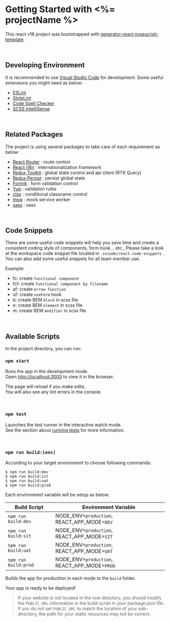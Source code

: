 # Getting Started with <%= projectName %>

This react v18 project was bootstrapped with [generator-react-typescript-template](https://github.com/wasichris/generator-react-typescript-template).

<br>

## Developing Environment

It is recommended to use [Visual Studio Code](https://code.visualstudio.com/) for development. Some useful extensions you might need as below:
* [ESLint](https://marketplace.visualstudio.com/items?itemName=dbaeumer.vscode-eslint)
* [StyleLint](https://marketplace.visualstudio.com/items?itemName=stylelint.vscode-stylelint)
* [Code Spell Checker](https://marketplace.visualstudio.com/items?itemName=streetsidesoftware.code-spell-checker)
* [SCSS IntelliSense](https://marketplace.visualstudio.com/items?itemName=mrmlnc.vscode-scss)

<br>

## Related Packages

The project is using several packages to take care of each requirement as below:
* [React Router](https://reactrouter.com/en/main) : route control
* [React i18n](https://react.i18next.com/) : internationalization framework
* [Redux Toolkit](https://redux-toolkit.js.org/) : global state control and api client (RTK Query)
* [Redux Persist](https://github.com/rt2zz/redux-persist) : persist global state
* [Formik](https://formik.org/) : form validation control
* [Yup](https://github.com/jquense/yup) : validation rules
* [clsx](https://github.com/lukeed/clsx) : conditional classname control
* [msw](https://mswjs.io/) : mock service worker
* [sass](https://github.com/sass/dart-sass) : sass


<br>


## Code Snippets

There are some useful code snippets will help you save time and create a consistent coding style of components, form hook... etc., Please take a look at the workspace code snippet file located in `.vscode/react.code-snippets` . You can also add some useful snippets for all team member use.

Example:
* fc: create `functional component` 
* fcf: create `functional component by filename` 
* af: create `arrow function` 
* uf: create `useForm` hook
* b: create BEM `block` in scss file
* e: create BEM `element` in scss file
* m: create BEM `modifier` in scss file

<br>

## Available Scripts

In the project directory, you can run:


### `npm start`

Runs the app in the development mode.\
Open [http://localhost:3000](http://localhost:3000) to view it in the browser.

The page will reload if you make edits.\
You will also see any lint errors in the console.

<br>

### `npm test`

Launches the test runner in the interactive watch mode.\
See the section about [running tests](https://facebook.github.io/create-react-app/docs/running-tests) for more information.


<br> 


### `npm run build:[env]`

According to your target environment to choose following commands:
```
$ npm run build:dev
$ npm run build:sit
$ npm run build:uat
$ npm run build:prod
```

Each environment variable will be setup as below:

|     Build Script     |              Environment Variable             |
|----------------------|-----------------------------------------------|
| `npm run build:dev`  | NODE_ENV=`production`,  REACT_APP_MODE=`DEV`  |
| `npm run build:sit`  | NODE_ENV=`production`,  REACT_APP_MODE=`SIT`  |
| `npm run build:uat`  | NODE_ENV=`production`,  REACT_APP_MODE=`UAT`  |
| `npm run build:prod` | NODE_ENV=`production`,  REACT_APP_MODE=`PROD` |


Builds the app for production in each mode to the `build` folder.

Your app is ready to be deployed!

> If your website is not located in the root directory, you should modify the `PUBLIC_URL` information in the build script in your package.json file. If you do not set `PUBLIC_URL` to match the location of your sub-directory, the path for your static resources may not be correct.

<br>
